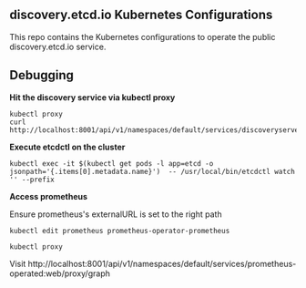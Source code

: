 ## discovery.etcd.io Kubernetes Configurations

This repo contains the Kubernetes configurations to operate the public discovery.etcd.io service.

## Debugging

**Hit the discovery service via kubectl proxy**

```
kubectl proxy
curl http://localhost:8001/api/v1/namespaces/default/services/discoveryserver/proxy/new
```

**Execute etcdctl on the cluster**

```
kubectl exec -it $(kubectl get pods -l app=etcd -o jsonpath='{.items[0].metadata.name}')  -- /usr/local/bin/etcdctl watch '' --prefix
```

**Access prometheus**

Ensure prometheus's externalURL is set to the right path

```
kubectl edit prometheus prometheus-operator-prometheus
```

```
kubectl proxy
```

Visit http://localhost:8001/api/v1/namespaces/default/services/prometheus-operated:web/proxy/graph
